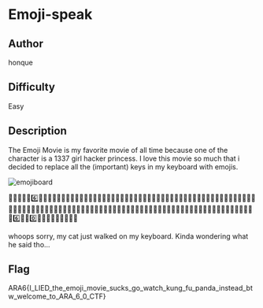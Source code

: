 # Emoji-speak

## Author

honque

## Difficulty

Easy

## Description

The Emoji Movie is my favorite movie of all time because one of the character is a 1337 girl hacker princess. I love this movie so much that i decided to replace all the (important) keys in my keyboard with emojis.

![emojiboard](/release/LEET%20KEYBOARD.png)

🧢😤😥😤🧢6️⃣💩🌚🧢😍🧢💩🐸🧢😔😍🤓😋🧢💩🐸🤒🤔🤓💩🐸🤓😓🤕🤣😍💩🐸😓🤕🤮😍🤓💩🐸🤧🙃😣😘🤧💩🐸😷🤕💩🐸😨😤🤒😣🤔💩🐸😘🙃😡😷💩🐸🤑🙃💩🐸😌😤😡😋😤💩🐸😍😡🤧🤒🤓😤😋💩🐸😎🤒😨💩🐸😨🤓😔😣🤕😓🤓💩🐸🤒🤕💩🐸🧢😤😥😤🧢💩🐸6️⃣💩🐸0️⃣💩🐸🧢😣🤒🤑🧢💩🌝

whoops sorry, my cat just walked on my keyboard. Kinda wondering what he said tho... 

## Flag

ARA6{I_LIED_the_emoji_movie_sucks_go_watch_kung_fu_panda_instead_btw_welcome_to_ARA_6_0_CTF}